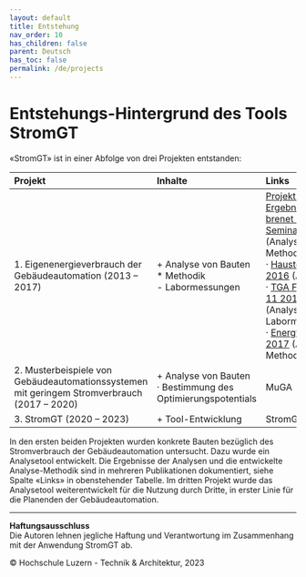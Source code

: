 ```yaml
---
layout: default
title: Entstehung
nav_order: 10
has_children: false
parent: Deutsch
has_toc: false
permalink: /de/projects
---
```


# Entstehungs-Hintergrund des Tools StromGT
«StromGT» ist in einer Abfolge von drei Projekten entstanden:

| Projekt  | Inhalte | Links  |
| :---          | :---          | :---          |
| 1.     Eigenenergieverbrauch der<br>Gebäudeautomation (2013 – 2017) |+ Analyse von Bauten<br> *  Methodik<br> - Labormessungen| [Projekt-Ergebnisbericht](https://www.bfe.admin.ch/bfe/de/home/news-und-medien/publikationen.exturl.html/aHR0cHM6Ly9wdWJkYi5iZmUuYWRtaW4uY2gvZGUvcHVibGljYX/Rpb24vZG93bmxvYWQvODMwNw==.html)<br>  [brenet Status-Seminar 2016](https://zenodo.org/record/2590938) (Analysen & Methodik)<br>· [Haustech, 5 2016](https://www.hslu.ch/-/media/campus/common/files/dokumente/ta/ta%20forschung/zig/zig%20berichte/ht5%20040%20extra%20gebaeudeautomation.pdf?la=de-ch.) (Analysen)<br>· [TGA Fachplaner, 11 2016](http://service.gentnerverlag.de/download/pdf/tga/Hslu.pdf) (Analysen, Labormessungen)<br>· [Energy Procedia, 2017](https://www.sciencedirect.com/science/article/pii/S1876610217329284?via%253Dihub) (Analysen & Methodik) |
| 2.     Musterbeispiele von Gebäudeautomationssystemen<br> mit geringem Stromverbrauch (2017 – 2020) |+ Analyse von Bauten<br> · Bestimmung des Optimierungspotentials| MuGA |
| 3. StromGT (2020 – 2023) |+ Tool-Entwicklung| StromGT |

In den ersten beiden Projekten wurden konkrete Bauten bezüglich des Stromverbrauch der Gebäudeautomation untersucht. Dazu wurde ein Analysetool entwickelt. Die Ergebnisse der Analysen und die entwickelte Analyse-Methodik sind in mehreren Publikationen dokumentiert, siehe Spalte «Links» in obenstehender Tabelle. Im dritten Projekt wurde das Analysetool weiterentwickelt für die Nutzung durch Dritte, in erster Linie für die Planenden der Gebäudeautomation.



<hr>

**Haftungsausschluss**<br>
Die Autoren lehnen jegliche Haftung und Verantwortung im Zusammenhang mit der Anwendung StromGT ab.

© Hochschule Luzern - Technik & Architektur, 2023
